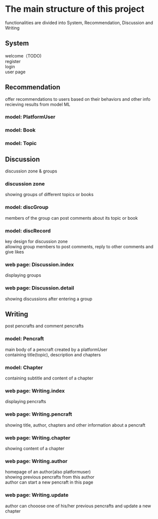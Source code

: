 # The main structure of this project
functionalities are divided into System, Recommendation, Discussion and Writing
## System
welcome（TODO)  
register  
login  
user page  
## Recommendation
offer recommendations to users based on their behaviors and other info  
recieving results from model ML  
### model: PlatformUser
### model: Book  
### model: Topic
## Discussion
discussion zone & groups  
### discussion zone
showing groups of different topics or books  
### model: discGroup
members of the group can post comments about its topic or book  
### model: discRecord
key design for discussion zone  
allowing group members to post comments, reply to other comments and give likes  
### web page: Discussion.index  
displaying groups  
### web page: Discussion.detail  
showing discussions after entering a group  
## Writing
post pencrafts and comment pencrafts   
### model: Pencraft
main body of a pencraft created by a platformUser  
containing title(topic), description and chapters  
### model: Chapter
containing subtitle and content of a chapter  
### web page: Writing.index
displaying pencrafts  
### web page: Writing.pencraft
showing title, author, chapters and other information about a pencraft  
### web page: Writing.chapter
showing content of a chapter  
### web page: Writing.author
homepage of an author(also platformuser)  
showing previous pencrafts from this author  
author can start a new pencraft in this page  
### web page: Writing.update
author can chooose one of his/her previous pencrafts and update a new chapter  